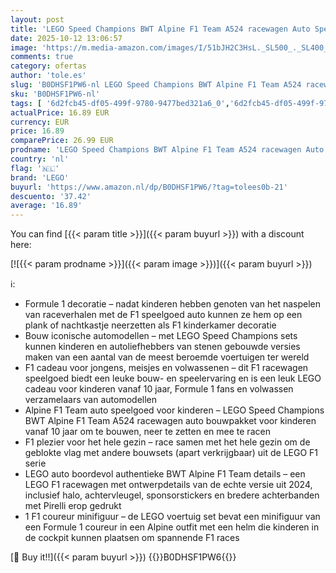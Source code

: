 ```yaml
---
layout: post
title: 'LEGO Speed Champions BWT Alpine F1 Team A524 racewagen Auto Speelgoed voor 10 jaar en Ouder met Formule 1 Coureur Minifiguur  Cadeau voor Jongens  Meisjes en Volwassen Fans van Motorsport 77248'
date: 2025-10-12 13:06:57
image: 'https://m.media-amazon.com/images/I/51bJH2C3HsL._SL500_._SL400_.jpg'
comments: true
category: ofertas
author: 'tole.es'
slug: 'B0DHSF1PW6-nl LEGO Speed Champions BWT Alpine F1 Team A524 racewagen...'
sku: 'B0DHSF1PW6-nl'
tags: [ '6d2fcb45-df05-499f-9780-9477bed321a6_0','6d2fcb45-df05-499f-9780-9477bed321a6_501','Arborist Merchandising Root','Bouw- & constructiespeelgoed','Creatieve spellen','Educatief speelgoed','Self Service','Special Features Stores','Speelgoed & spellen','Speelgoedbouwsets','lego','🇳🇱', ]
actualPrice: 16.89 EUR
currency: EUR
price: 16.89
comparePrice: 26.99 EUR
prodname: 'LEGO Speed Champions BWT Alpine F1 Team A524 racewagen Auto Speelgoed voor 10 jaar en Ouder met Formule 1 Coureur Minifiguur  Cadeau voor Jongens  Meisjes en Volwassen Fans van Motorsport 77248'
country: 'nl'
flag: '🇳🇱'
brand: 'LEGO'
buyurl: 'https://www.amazon.nl/dp/B0DHSF1PW6/?tag=tolees0b-21'
descuento: '37.42'
average: '16.89'
---
```


You can find [{{< param title >}}]({{< param buyurl >}}) with a discount here:

[![{{< param prodname >}}]({{< param image >}})]({{< param buyurl >}})

ℹ️:

- Formule 1 decoratie – nadat kinderen hebben genoten van het naspelen van raceverhalen met de F1 speelgoed auto kunnen ze hem op een plank of nachtkastje neerzetten als F1 kinderkamer decoratie
- Bouw iconische automodellen – met LEGO Speed Champions sets kunnen kinderen en autoliefhebbers van stenen gebouwde versies maken van een aantal van de meest beroemde voertuigen ter wereld
- F1 cadeau voor jongens, meisjes en volwassenen – dit F1 racewagen speelgoed biedt een leuke bouw- en speelervaring en is een leuk LEGO cadeau voor kinderen vanaf 10 jaar, Formule 1 fans en volwassen verzamelaars van automodellen
- Alpine F1 Team auto speelgoed voor kinderen – LEGO Speed Champions BWT Alpine F1 Team A524 racewagen auto bouwpakket voor kinderen vanaf 10 jaar om te bouwen, neer te zetten en mee te racen
- F1 plezier voor het hele gezin – race samen met het hele gezin om de geblokte vlag met andere bouwsets (apart verkrijgbaar) uit de LEGO F1 serie
- LEGO auto boordevol authentieke BWT Alpine F1 Team details – een LEGO F1 racewagen met ontwerpdetails van de echte versie uit 2024, inclusief halo, achtervleugel, sponsorstickers en bredere achterbanden met Pirelli erop gedrukt
- 1 F1 coureur minifiguur – de LEGO voertuig set bevat een minifiguur van een Formule 1 coureur in een Alpine outfit met een helm die kinderen in de cockpit kunnen plaatsen om spannende F1 races

[🛒 Buy it!!]({{< param buyurl >}})
{{<world>}}B0DHSF1PW6{{</world>}}
